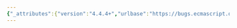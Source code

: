 ```yaml
---
{"_attributes":{"version":"4.4.4+","urlbase":"https://bugs.ecmascript.org/","maintainer":"dherman@mozilla.com"},"bug":{"bug_id":156,"creation_ts":"2011-07-20 16:51:00 -0700","short_desc":"Spec is confusing on what constitutes unicode whitespace","delta_ts":"2014-04-07 13:45:14 -0700","product":"Draft for 6th Edition","component":"technical issue","version":"Initial draft July 12, 2011","rep_platform":"All","op_sys":"All","bug_status":"RESOLVED","resolution":"FIXED","priority":"Normal","bug_severity":"trivial","dependson":123,"everconfirmed":true,"reporter":{"uid":"allen","name":"Allen Wirfs-Brock"},"assigned_to":{"uid":"allen","name":"Allen Wirfs-Brock"},"cc":["dfugate","mathias"],"long_desc":[{"commentid":354,"comment_count":0,"who":{"uid":"allen","name":"Allen Wirfs-Brock"},"bug_when":"2011-07-20 16:51:24 -0700","thetext":"+++ This bug was initially created as a clone of Bug #123 +++\n\nSection 7.2 of ES5.1 contains Table 2 which lists out all valid whitespace characters.  Note that the unicode character, \\u0085, does not fall under any categories of this table. \\u0085 is \"NEXT LINE\" and is referred to generically as a \"line break\" character in the Unicode 3.0 standard - see ftp://ftp.unicode.org/Public/3.0-Update/LineBreak-5.txt.  Also, note that Unicode 3.0 is the version of the standard that ES5.1 'lines' up with as far as character encodings are concerned.\n\nSection 7.3 of ES5.1 contains Table 3 which lists out all valid line terminator characters.  \"NEXT LINE\" does not full under any of the categories of this table either.  7.3 then goes on to state that:\n    Only the characters in Table 3 are treated as line \n    terminators. Other new line or line breaking characters \n    are treated as white space but not as line terminators.\n\n\nBased on this info, a reasonable person would infer that \\u0085, a \"line breaking\" character as defined by Unicode 3.0, is treated as white space by conforming implementations.  In fact, the JavaScript community documented this exactly at http://en.wikipedia.org/wiki/Newline:\n    ECMAScript[5] accepts LS and PS as line breaks, but \n    considers U+0085 (NEL) white space, not a line break.\nAlso, this confused the author of several test262 tests who had assumed \\u0085 was considered white space.\n\n\nES5.2/ES6 should clarify this situation by changing the text in section 7.3 to be something like:\n    Only the characters in Table 3 are treated as line \n    terminators. Other new line or line breaking characters \n    are treated as white space but not as line terminators.  Note \n    however that being treated as white space in this case is not\n    the same as being added to Table 2."},{"commentid":7624,"comment_count":1,"who":{"uid":"allen","name":"Allen Wirfs-Brock"},"bug_when":"2014-04-07 13:45:14 -0700","thetext":"fixed in rev23 draft\n\nadded note clarifying that a Unicode whitespace is not necessarily an ES whitespace"}]}}
---
```

